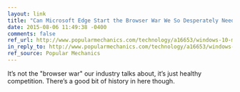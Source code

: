 ```yaml
---
layout: link
title: "​Can Microsoft Edge Start the Browser War We So Desperately Need?"
date: 2015-08-06 11:49:38 -0400
comments: false
ref_url: http://www.popularmechanics.com/technology/a16653/windows-10-microsoft-edge-browser-war/
in_reply_to: http://www.popularmechanics.com/technology/a16653/windows-10-microsoft-edge-browser-war/
ref_source: Popular Mechanics
---
```


It’s not the "browser war" our industry talks about, it’s just healthy competition. There’s a good bit of history in here though.